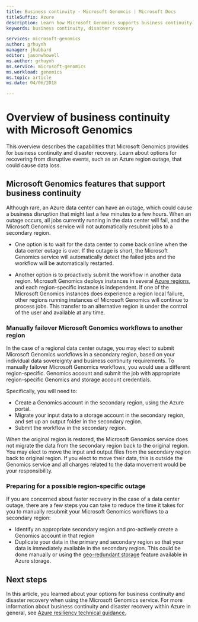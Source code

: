 ```yaml
---
title: Business continuity - Microsoft Genomcis | Microsoft Docs
titleSuffix: Azure
description: Learn how Microsoft Genomics supports business continuity
keywords: business continuity, disaster recovery

services: microsoft-genomics
author: grhuynh
manager: jhubbard
editor: jasonwhowell
ms.author: grhuynh
ms.service: microsoft-genomics
ms.workload: genomics
ms.topic: article
ms.date: 04/06/2018

---
```

# Overview of business continuity with Microsoft Genomics
This overview describes the capabilities that Microsoft Genomics provides for business continuity and disaster recovery. Learn about options for recovering from disruptive events, such as an Azure region outage, that could cause data loss. 


## Microsoft Genomics features that support business continuity 
Although rare, an Azure data center can have an outage, which could cause a business disruption that might last a few minutes to a few hours. When an outage occurs, all jobs currently running in the data center will fail, and the Microsoft Genomics service will not automatically resubmit jobs to a secondary region. 

* One option is to wait for the data center to come back online when the data center outage is over. If the outage is short, the Microsoft Genomics service will automatically detect the failed jobs and the workflow will be automatically restarted.

* Another option is to proactively submit the workflow in another data region. Microsoft Genomics deploys instances in several [Azure regions](https://azure.microsoft.com/regions/services/), and each region-specific instance is independent. If one of the Microsoft Genomics instances does experience a region local failure, other regions running instances of Microsoft Genomics will continue to process jobs. This transfer to an alternative region is under the control of the user and available at any time.


### Manually failover Microsoft Genomics workflows to another region
In the case of a regional data center outage, you may elect to submit Microsoft Genomics workflows in a secondary region, based on your individual data sovereignty and business continuity requirements. To manually failover Microsoft Genomics workflows, you would use a different region-specific. Genomics account and submit the job with appropriate region-specific Genomics and storage account credentials.

Specifically, you will need to:
* Create a Genomics account in the secondary region, using the Azure portal. 
* Migrate your input data to a storage account in the secondary region, and set up an output folder in the secondary region.
* Submit the workflow in the secondary region.

When the original region is restored, the Microsoft Genomics service does not migrate the data from the secondary region back to the original region. You may elect to move the input and output files from the secondary region back to original region.  If you elect to move their data, this is outside the Genomics service and all charges related to the data movement would be your responsibility. 

### Preparing for a possible region-specific outage
If you are concerned about faster recovery in the case of a data center outage, there are a few steps you can take to reduce the time it takes for you to manually resubmit your Microsoft Genomics workflows to a secondary region:

* Identify an appropriate secondary region and pro-actively create a Genomics account in that region
* Duplicate your data in the primary and secondary region so that your data is immediately available in the secondary region. This could be done manually or using the [geo-redundant storage](https://docs.microsoft.com/azure/storage/common/storage-redundancy) feature available in Azure storage. 

## Next steps
In this article, you learned about your options for business continuity and disaster recovery when using the Microsoft Genomics service. For more information about business continuity and disaster recovery within Azure in general, see [Azure resiliency technical guidance.](https://docs.microsoft.com/azure/architecture/resiliency/recovery-loss-azure-region) 